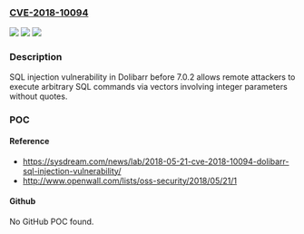 ### [CVE-2018-10094](https://cve.mitre.org/cgi-bin/cvename.cgi?name=CVE-2018-10094)
![](https://img.shields.io/static/v1?label=Product&message=n%2Fa&color=blue)
![](https://img.shields.io/static/v1?label=Version&message=n%2Fa&color=blue)
![](https://img.shields.io/static/v1?label=Vulnerability&message=n%2Fa&color=brighgreen)

### Description

SQL injection vulnerability in Dolibarr before 7.0.2 allows remote attackers to execute arbitrary SQL commands via vectors involving integer parameters without quotes.

### POC

#### Reference
- https://sysdream.com/news/lab/2018-05-21-cve-2018-10094-dolibarr-sql-injection-vulnerability/
- http://www.openwall.com/lists/oss-security/2018/05/21/1

#### Github
No GitHub POC found.


